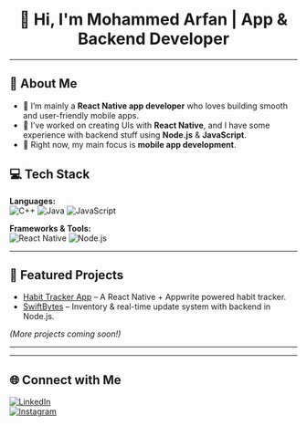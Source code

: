 <h1 align="center">👋 Hi, I'm Mohammed Arfan | App & Backend Developer</h1>

---

## 🧠 About Me
- 🚀 I’m mainly a **React Native app developer** who loves building smooth and user-friendly mobile apps.  
- 📱 I’ve worked on creating UIs with **React Native**, and I have some experience with backend stuff using **Node.js** & **JavaScript**.  
- 🌱 Right now, my main focus is **mobile app development**.


## 💻 Tech Stack

**Languages:**  
![C++](https://img.shields.io/badge/C++-00599C?style=for-the-badge&logo=cplusplus&logoColor=white)
![Java](https://img.shields.io/badge/Java-ED8B00?style=for-the-badge&logo=java&logoColor=white)
![JavaScript](https://img.shields.io/badge/JavaScript-F7DF1E?style=for-the-badge&logo=javascript&logoColor=black)

**Frameworks & Tools:**  
![React Native](https://img.shields.io/badge/React%20Native-61DAFB?style=for-the-badge&logo=react&logoColor=black)
![Node.js](https://img.shields.io/badge/Node.js-339933?style=for-the-badge&logo=nodedotjs&logoColor=white)


---

## 🚀 Featured Projects
- [Habit Tracker App](https://github.com/ArfanCodes/Habit-Tracker-App) – A React Native + Appwrite powered habit tracker.  
- [SwiftBytes](https://github.com/ArfanCodes/SwiftBytes) – Inventory & real-time update system with backend in Node.js.  

*(More projects coming soon!)*

---

---

## 🌐 Connect with Me
[![LinkedIn](https://img.shields.io/badge/LinkedIn-0077B5?style=for-the-badge&logo=linkedin&logoColor=white)](https://www.linkedin.com/in/mohammed-arfan-167452171/)  
[![Instagram](https://img.shields.io/badge/Instagram-E4405F?style=for-the-badge&logo=instagram&logoColor=white)](https://www.instagram.com/Arfaan.3/)  
